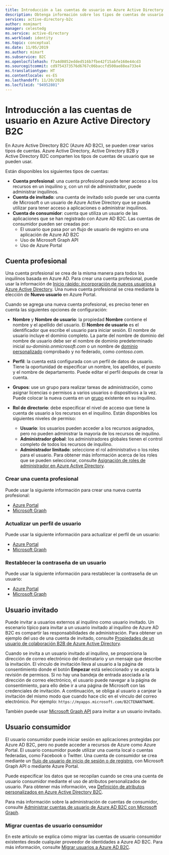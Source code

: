 ```yaml
---
title: Introducción a las cuentas de usuario en Azure Active Directory B2C
description: Obtenga información sobre los tipos de cuentas de usuario que se pueden usar en Azure Active Directory B2C.
services: active-directory-b2c
author: msmimart
manager: celestedg
ms.service: active-directory
ms.workload: identity
ms.topic: conceptual
ms.date: 11/05/2019
ms.author: mimart
ms.subservice: B2C
ms.openlocfilehash: f7a4d0852edded516b7fbe42f15abfe160e44cd3
ms.sourcegitcommit: cd9754373576d6767c06baccfd500ae88ea733e4
ms.translationtype: HT
ms.contentlocale: es-ES
ms.lasthandoff: 11/20/2020
ms.locfileid: "94952801"
---
```

# <a name="overview-of-user-accounts-in-azure-active-directory-b2c"></a>Introducción a las cuentas de usuario en Azure Active Directory B2C

En Azure Active Directory B2C (Azure AD B2C), se pueden crear varios tipos de cuentas. Azure Active Directory, Active Directory B2B y Active Directory B2C comparten los tipos de cuentas de usuario que se pueden usar.

Están disponibles los siguientes tipos de cuentas:

- **Cuenta profesional**: una cuenta profesional puede tener acceso a los recursos en un inquilino y, con un rol de administrador, puede administrar inquilinos.
- **Cuenta de invitado**: una cuenta de invitado solo puede ser una cuenta de Microsoft o un usuario de Azure Active Directory que se pueda utilizar para tener acceso a aplicaciones o administrar inquilinos.
- **Cuenta de consumidor**: cuenta que utiliza un usuario de las aplicaciones que se han registrado con Azure AD B2C. Las cuentas de consumidor pueden ser creadas por:
  - El usuario que pasa por un flujo de usuario de registro en una aplicación de Azure AD B2C
  - Uso de Microsoft Graph API
  - Uso de Azure Portal

## <a name="work-account"></a>Cuenta profesional

Una cuenta profesional se crea de la misma manera para todos los inquilinos basada en Azure AD. Para crear una cuenta profesional, puede usar la información de [Inicio rápido: incorporación de nuevos usuarios a Azure Active Directory](../active-directory/fundamentals/add-users-azure-active-directory.md). Una nueva cuenta profesional se crea mediante la elección de **Nuevo usuario** en Azure Portal.

Cuando se agrega una nueva cuenta profesional, es preciso tener en cuenta las siguientes opciones de configuración:

- **Nombre** y **Nombre de usuario**: la propiedad **Nombre** contiene el nombre y el apellido del usuario. El **Nombre de usuario** es el identificador que escribe el usuario para iniciar sesión. El nombre de usuario incluye el dominio completo. La parte del nombre de dominio del nombre de usuario debe ser el nombre de dominio predeterminado inicial *su-dominio.onmicrosoft.com* o un nombre de [dominio personalizado](../active-directory/fundamentals/add-custom-domain.md) comprobado y no federado, como *contoso.com*.
- **Perfil**: la cuenta está configurada con un perfil de datos de usuario. Tiene la oportunidad de especificar un nombre, los apellidos, el puesto y el nombre de departamento. Puede editar el perfil después de crear la cuenta.
- **Grupos**: use un grupo para realizar tareas de administración, como asignar licencias o permisos a varios usuarios o dispositivos a la vez. Puede colocar la nueva cuenta en un [grupo](../active-directory/fundamentals/active-directory-groups-create-azure-portal.md) existente en su inquilino.
- **Rol de directorio**: debe especificar el nivel de acceso que tiene la cuenta de usuario a los recursos en el inquilino. Están disponibles los siguientes niveles de permiso:

    - **Usuario**: los usuarios pueden acceder a los recursos asignados, pero no pueden administrar la mayoría de los recursos de inquilino.
    - **Administrador global**: los administradores globales tienen el control completo de todos los recursos de inquilino.
    - **Administrador limitado**: seleccione el rol administrativo o los roles para el usuario. Para obtener más información acerca de los roles que se pueden seleccionar, consulte [Asignación de roles de administrador en Azure Active Directory](../active-directory/roles/permissions-reference.md).

### <a name="create-a-work-account"></a>Crear una cuenta profesional

Puede usar la siguiente información para crear una nueva cuenta profesional:

- [Azure Portal](../active-directory/fundamentals/add-users-azure-active-directory.md)
- [Microsoft Graph](/graph/api/user-post-users?view=graph-rest-1.0)

### <a name="update-a-user-profile"></a>Actualizar un perfil de usuario

Puede usar la siguiente información para actualizar el perfil de un usuario:

- [Azure Portal](../active-directory/fundamentals/active-directory-users-profile-azure-portal.md)
- [Microsoft Graph](/graph/api/user-update?view=graph-rest-1.0)

### <a name="reset-a-password-for-a-user"></a>Restablecer la contraseña de un usuario

Puede usar la siguiente información para restablecer la contraseña de un usuario:

- [Azure Portal](../active-directory/fundamentals/active-directory-users-reset-password-azure-portal.md)
- [Microsoft Graph](/graph/api/user-update?view=graph-rest-1.0)

## <a name="guest-user"></a>Usuario invitado

Puede invitar a usuarios externos al inquilino como usuario invitado. Un escenario típico para invitar a un usuario invitado al inquilino de Azure AD B2C es compartir las responsabilidades de administración. Para obtener un ejemplo del uso de una cuenta de invitado, consulte [Propiedades de un usuario de colaboración B2B de Azure Active Directory](../active-directory/external-identities/user-properties.md).

Cuando se invita a un usuario invitado al inquilino, se proporciona la dirección de correo electrónico del destinatario y un mensaje que describe la invitación. El vínculo de invitación lleva al usuario a la página de consentimiento donde el botón **Empezar** está seleccionado y se acepta la revisión de permisos. Si no hay una bandeja de entrada asociada a la dirección de correo electrónico, el usuario puede navegar a la página de consentimiento, para ello debe ir a una página de Microsoft con las credenciales de invitación. A continuación, se obliga al usuario a canjear la invitación del mismo modo que cuando hace clic en el vínculo del correo electrónico. Por ejemplo: `https://myapps.microsoft.com/B2CTENANTNAME`.

También puede usar [Microsoft Graph API](/graph/api/invitation-post?view=graph-rest-beta) para invitar a un usuario invitado.

## <a name="consumer-user"></a>Usuario consumidor

El usuario consumidor puede iniciar sesión en aplicaciones protegidas por Azure AD B2C, pero no puede acceder a recursos de Azure como Azure Portal. El usuario consumidor puede utilizar una cuenta local o cuentas federadas, como Facebook o Twitter. Una cuenta de consumidor se crea mediante un [flujo de usuario de inicio de sesión o de registro](user-flow-overview.md), con Microsoft Graph API o mediante Azure Portal.

Puede especificar los datos que se recopilan cuando se crea una cuenta de usuario consumidor mediante el uso de atributos personalizados de usuario. Para obtener más información, vea [Definición de atributos personalizados en Azure Active Directory B2C](user-flow-custom-attributes.md).

Para más información sobre la administración de cuentas de consumidor, consulte [Administrar cuentas de usuario de Azure AD B2C con Microsoft Graph](manage-user-accounts-graph-api.md).

### <a name="migrate-consumer-user-accounts"></a>Migrar cuentas de usuario consumidor

En este artículo se explica cómo migrar las cuentas de usuario consumidor existentes desde cualquier proveedor de identidades a Azure AD B2C. Para más información, consulte [Migrar usuarios a Azure AD B2C](user-migration.md).